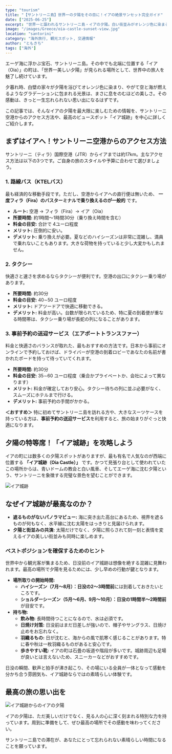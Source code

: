 ```yaml
---
type: "tourism"
title: "【サントリーニ島】世界一の夕陽をその目に！イアの絶景サンセット完全ガイド"
date: ["2025-06-25"]
excerpt: "世界一と謳われるサントリーニ島・イアの夕陽。白い街並みがオレンジ色に染まるその絶景を快適に楽しむための旅行ガイドです。空港からのアクセス手段を料金や時間で比較し、混雑必至の「イア城跡」での場所取りのコツから注意点まで具体的に解説。一生忘れられない感動旅行の計画にお役立てください。"
image: "/images/Greece/oia-castle-sunset-view.jpg"
location: "santorini"
category: "海外旅行, 観光スポット, 交通情報"
author: "ともきち"
tags: ["海外"]
---
```


エーゲ海に浮かぶ宝石、サントリーニ島。その中でも北端に位置する「イア（Oia）」の町は、「世界一美しい夕陽」が見られる場所として、世界中の旅人を魅了し続けています。

夕暮れ時、白壁の家々が夕陽を浴びてオレンジ色に染まり、やがて空と海が燃えるようなグラデーションに包まれる光景は、まさに息をのむほどの美しさ。その感動は、きっと一生忘れられない思い出になるはずです。

この記事では、そんなイアの夕陽を最大限に楽しむための情報を、サントリーニ空港からのアクセス方法や、最高のビュースポット「イア城跡」を中心に詳しくご紹介します。

## まずはイアへ！サントリーニ空港からのアクセス方法

サントリーニ（ティラ）国際空港（JTR）からイアまでは約17km。主なアクセス方法は以下の3つです。ご自身の旅のスタイルや予算に合わせて選びましょう。

### 1. 路線バス（KTELバス）

最も経済的な移動手段です。ただし、空港からイアへの直行便は無いため、
**一度フィラ（Fira）のバスターミナルで乗り換えるのが一般的**
です。

- **ルート:** 空港 → フィラ（Fira）→ イア（Oia）
- **所要時間:** 約1時間～1時間30分（乗り換え時間を含む）
- **料金の目安:** 合計で 4ユーロ程度
- **メリット:** 圧倒的に安い。
- **デメリット:** 乗り換えが必要。夏などのハイシーズンは非常に混雑し、満員で乗れないこともあります。大きな荷物を持っていると少し大変かもしれません。

### 2. タクシー

快適さと速さを求めるならタクシーが便利です。空港の出口にタクシー乗り場があります。

- **所要時間:** 約30分
- **料金の目安:** 40∼50 ユーロ程度
- **メリット:** ドアツードアで快適に移動できる。
- **デメリット:** 料金が高い。台数が限られているため、特に夏の到着便が重なる時間帯は、タクシー乗り場が長蛇の列になることがあります。

### 3. 事前予約の送迎サービス（エアポートトランスファー）

料金と快適さのバランスが取れた、最もおすすめの方法です。日本から事前にオンラインで予約しておけば、ドライバーが空港の到着ロビーであなたの名前が書かれたボードを持って待っていてくれます。

- **所要時間:** 約30分
- **料金の目安:** 35∼60 ユーロ程度（乗合かプライベートか、会社によって異なります）
- **メリット:** 料金が確定しており安心。タクシー待ちの列に並ぶ必要がなく、スムーズにホテルまで行ける。
- **デメリット:** 事前予約の手間がかかる。

**＜おすすめ＞**
特に初めてサントリーニ島を訪れる方や、大きなスーツケースを持っている方は、**事前予約の送迎サービス**を利用すると、旅の始まりがぐっと快適になります。

## 夕陽の特等席！「イア城跡」を攻略しよう

イアの町には数多くの夕陽スポットがありますが、最も有名で人気なのが西端に位置する
**「イア城跡（Oia Castle）」**
です。かつて見張り台として使われていたこの場所からは、青いドームの教会と白い風車、そしてエーゲ海に沈む夕陽という、サントリーニを象徴する完璧な景色を望むことができます。

![イア城跡](/images/Greece/oia-castle.jpg)

## なぜイア城跡が最高なのか？

- **遮るものがないパノラマビュー:** 海に突き出た高台にあるため、視界を遮るものが何もなく、水平線に沈む太陽をはっきりと見届けられます。
- **夕陽と街並みの共演:** 太陽だけでなく、夕陽に照らされて刻一刻と表情を変えるイアの美しい街並みも同時に楽しめます。

### ベストポジションを確保するためのヒント

世界中から観光客が集まるため、日没前のイア城跡は想像を絶する混雑に見舞われます。最高の場所で夕陽を見るためには、少し早めの行動が鍵となります。

- **場所取りの開始時間:**
  - **ハイシーズン（7月～8月）：日没の2～3時間前**には到着しておきたいところです。
  - **ショルダーシーズン（5月～6月、9月～10月）：日没の1時間半～2時間前**が目安です。
- **持ち物:**
  - **飲み物:** 長時間待つことになるので、水は必須です。
  - **日焼け対策:** 日没前はまだ日差しが強いので、帽子やサングラス、日焼け止めをお忘れなく。
  - **羽織るもの:** 日が沈むと、海からの風で肌寒く感じることがあります。特に春や秋は一枚羽織るものがあると安心です。
  - **歩きやすい靴:** イアの町は石畳の坂道や階段が多いです。城跡周辺も足場が良いとは言えないため、スニーカーなどがおすすめです。

日没の瞬間、歓声と拍手が沸き起こり、その場にいる全員が一体となって感動を分かち合う雰囲気も、イア城跡ならではの素晴らしい体験です。

## 最高の旅の思い出を

![イア城跡からのイアの夕陽](/images/Greece/oia-castle-sunset-view2.jpg)

イアの夕陽は、ただ美しいだけでなく、見る人の心に深く刻まれる特別な力を持っています。周到に準備をして、ぜひ最高の場所でその感動を味わってください。

サントリーニ島での滞在が、あなたにとって忘れられない素晴らしい時間になることを願っています。
